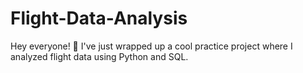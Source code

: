 # Flight-Data-Analysis
Hey everyone! 👋 I've just wrapped up a cool practice project where I analyzed flight data using Python and SQL. 
